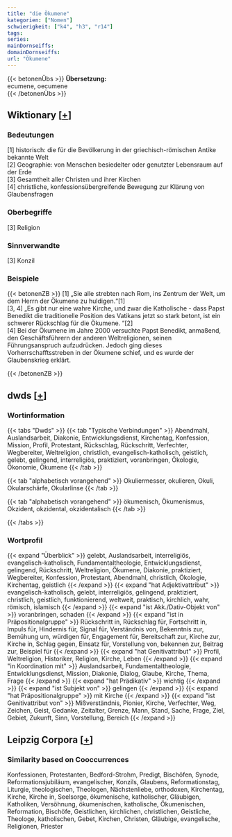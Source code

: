 ```yaml
---
title: "die Ökumene"
kategorien: ["Nomen"]
schwierigkeit: ["k4", "h3", "r14"]
tags:
series:
mainDornseiffs:
domainDornseiffs:
url: "Ökumene"
---
```


{{< betonenÜbs >}}
**Übersetzung:**  
ecumene, oecumene  
{{< /betonenÜbs >}}

## Wiktionary [[+](https://de.wiktionary.org/wiki/Ökumene)]

### Bedeutungen
[1] historisch: die für die Bevölkerung in der griechisch-römischen Antike bekannte Welt  
[2] Geographie: von Menschen besiedelter oder genutzter Lebensraum auf der Erde  
[3] Gesamtheit aller Christen und ihrer Kirchen  
[4] christliche, konfessionsübergreifende Bewegung zur Klärung von Glaubensfragen  

### Oberbegriffe
[3] Religion  

### Sinnverwandte
[3] Konzil  

### Beispiele
{{< betonenZB >}}
[1] „Sie alle strebten nach Rom, ins Zentrum der Welt, um dem Herrn der Ökumene zu huldigen.“[1]  
[3, 4] „Es gibt nur eine wahre Kirche, und zwar die Katholische - dass Papst Benedikt die traditionelle Position des Vatikans jetzt so stark betont, ist ein schwerer Rückschlag für die Ökumene. “[2]  
[4] Bei der Ökumene im Jahre 2000 versuchte Papst Benedikt, anmaßend, den Geschäftsführern der anderen Weltreligionen, seinen Führungsanspruch aufzudrücken. Jedoch ging dieses Vorherrschafftsstreben in der Ökumene schief, und es wurde der Glaubenskrieg erklärt.  

{{< /betonenZB >}}


## dwds [[+](https://www.dwds.de/wb/Ökumene)]

### Wortinformation
{{< tabs "Dwds" >}}
{{< tab "Typische Verbindungen" >}}
Abendmahl, Auslandsarbeit, Diakonie, Entwicklungsdienst, Kirchentag, Konfession, Mission, Profil, Protestant, Rückschlag, Rückschritt, Verfechter, Wegbereiter, Weltreligion, christlich, evangelisch-katholisch, geistlich, gelebt, gelingend, interreligiös, praktiziert, voranbringen, Ökologie, Ökonomie, Ökumene
{{< /tab >}}

{{< tab "alphabetisch vorangehend" >}}
Okuliermesser, okulieren, Okuli, Okularschärfe, Okularlinse
{{< /tab >}}

{{< tab "alphabetisch vorangehend" >}}
ökumenisch, Ökumenismus, Okzident, okzidental, okzidentalisch
{{< /tab >}}

{{< /tabs >}}

### Wortprofil
{{< expand "Überblick" >}} gelebt, Auslandsarbeit, interreligiös, evangelisch-katholisch, Fundamentaltheologie, Entwicklungsdienst, gelingend, Rückschritt, Weltreligion, Ökumene, Diakonie, praktiziert, Wegbereiter, Konfession, Protestant, Abendmahl, christlich, Ökologie, Kirchentag, geistlich {{< /expand >}}
{{< expand "hat Adjektivattribut" >}} evangelisch-katholisch, gelebt, interreligiös, gelingend, praktiziert, christlich, geistlich, funktionierend, weltweit, praktisch, kirchlich, wahr, römisch, islamisch {{< /expand >}}
{{< expand "ist Akk./Dativ-Objekt von" >}} voranbringen, schaden {{< /expand >}}
{{< expand "ist in Präpositionalgruppe" >}} Rückschritt in, Rückschlag für, Fortschritt in, Impuls für, Hindernis für, Signal für, Verständnis von, Bekenntnis zur, Bemühung um, würdigen für, Engagement für, Bereitschaft zur, Kirche zur, Kirche in, Schlag gegen, Einsatz für, Vorstellung von, bekennen zur, Beitrag zur, Beispiel für {{< /expand >}}
{{< expand "hat Genitivattribut" >}} Profil, Weltreligion, Historiker, Religion, Kirche, Leben {{< /expand >}}
{{< expand "in Koordination mit" >}} Auslandsarbeit, Fundamentaltheologie, Entwicklungsdienst, Mission, Diakonie, Dialog, Glaube, Kirche, Thema, Frage {{< /expand >}}
{{< expand "hat Prädikativ" >}} wichtig {{< /expand >}}
{{< expand "ist Subjekt von" >}} gelingen {{< /expand >}}
{{< expand "hat Präpositionalgruppe" >}} mit Kirche {{< /expand >}}
{{< expand "ist Genitivattribut von" >}} Mißverständnis, Pionier, Kirche, Verfechter, Weg, Zeichen, Geist, Gedanke, Zeitalter, Grenze, Mann, Stand, Sache, Frage, Ziel, Gebiet, Zukunft, Sinn, Vorstellung, Bereich {{< /expand >}}

## Leipzig Corpora [[+](https://corpora.uni-leipzig.de/en/res?word=Ökumene&corpusId=deu_newscrawl-public_2018)]


### Similarity based on Cooccurrences
Konfessionen, Protestanten, Bedford-Strohm, Predigt, Bischöfen, Synode, Reformationsjubiläum, evangelischer, Konzils, Glaubens, Reformationstag, Liturgie, theologischen, Theologen, Nächstenliebe, orthodoxen, Kirchentag, Kirche, Kirche in, Seelsorge, ökumenische, katholischer, Gläubigen, Katholiken, Versöhnung, ökumenischen, katholische, Ökumenischen, Reformation, Bischöfe, Geistlichen, kirchlichen, christlichen, Geistliche, Theologe, katholischen, Gebet, Kirchen, Christen, Gläubige, evangelische, Religionen, Priester

